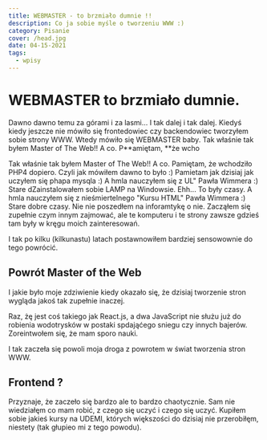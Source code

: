 ```yaml
---
title: WEBMASTER - to brzmiało dumnie !!
description: Co ja sobie myśle o tworzeniu WWW :)
category: Pisanie
cover: /head.jpg
date: 04-15-2021
tags:
  - wpisy
---
```


# WEBMASTER to brzmiało dumnie.

Dawno dawno temu za górami i za lasmi... I tak dalej i tak dalej. Kiedyś kiedy
jeszcze nie mówiło się frontedowiec czy backendowiec tworzyłem sobie
strony WWW. Wtedy mówiło się WEBMASTER baby. Tak właśnie tak byłem Master of
The Web!! A co. P**amiętam, **że wcho

Tak właśnie tak byłem Master of The Web!! A co. Pamiętam, że wchodziło PHP4
dopiero. Czyli jak mówiłem dawno to było :)
Pamietam jak dzisiaj jak uczyłem się phapa mysqla :) A hmla nauczyłem się z
UL" Pawła Wimmera :) Stare dZainstalowałem sobie LAMP na Windowsie. Ehh... To
były czasy. A hmla nauczyłem się z nieśmiertelnego "Kursu HTML" Pawła Wimmera
:) Stare dobre czasy.
Nie nie poszedłem na inforamtykę o nie. Zacząłem się zupełnie czym innym
zajmować, ale te komputeru i te strony zawsze gdzieś tam były w kręgu moich
zainteresowań.

I tak po kilku (kilkunastu) latach postawnowiłem bardziej sensowownie do tego
powrócić.

## Powrót Master of the Web

I jakie było moje zdziwienie kiedy okazało się, że dzisiaj tworzenie stron
wygląda jakoś tak zupełnie inaczej.

Raz, żę jest coś takiego jak React.js, a dwa JavaScript nie służu już do
robienia wodotrysków w postaki spdająćego sniegu czy innych bajerów.
Zoreintwołem się, że mam sporo nauki.

I tak zaczeła się powoli moja droga z powrotem w świat tworzenia stron WWW.

## Frontend ?

Przyznaje, że zaczeło się bardzo ale to bardzo chaotycznie. Sam nie wiedziałęm co
mam robić, z czego się uczyć i czego się uczyć. Kupiłem sobie jakieś kursy na UDEMI,
których większości do dzisiaj nie przerobiłęm, niestety (tak głupieo mi z tego powodu).
